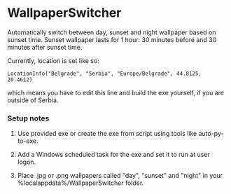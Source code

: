 # WallpaperSwitcher
Automatically switch between day, sunset and night wallpaper based on sunset time. Sunset wallpaper lasts for 1 hour: 30 minutes before and 30 minutes after sunset time.

Currently, location is set like so: 
```
LocationInfo("Belgrade", "Serbia", "Europe/Belgrade", 44.8125, 20.4612)
```
which means you have to edit this line and build the exe yourself, if you are outside of Serbia.


### Setup notes
1. Use provided exe or create the exe from script using tools like auto-py-to-exe.

2. Add a Windows scheduled task for the exe and set it to run at user logon.

3. Place .jpg or .png wallpapers called "day", "sunset" and "night" in your %localappdata%/WallpaperSwitcher folder.